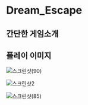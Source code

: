 # Dream_Escape

## 간단한 게임소개

## 플레이 이미지
   
![스크린샷(90)](https://user-images.githubusercontent.com/81098888/119979609-221b3300-bff6-11eb-9879-f104f230c371.png)


![스크린샷2](https://user-images.githubusercontent.com/81098888/119979071-678b3080-bff5-11eb-92ce-3a70902ad81b.png)


![스크린샷(85)](https://user-images.githubusercontent.com/81098888/119534272-af297680-bdc1-11eb-8779-c2c399a1add4.png)


